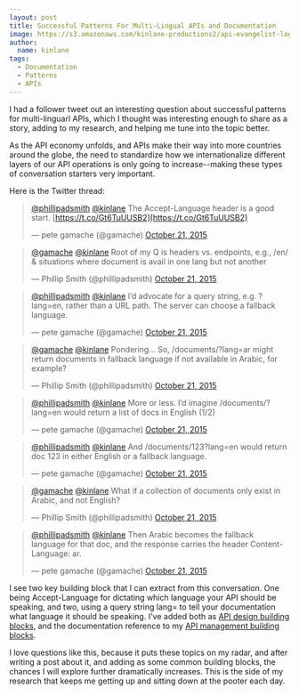 ```yaml
---
layout: post
title: Successful Patterns For Multi-Lingual APIs and Documentation
image: https://s3.amazonaws.com/kinlane-productions2/api-evangelist-logos/api-evangelist-butterfly-vertical.png
author:
  name: kinlane
tags:
  - Documentation
  - Patterns
  - APIs
---
```

I had a follower tweet out an interesting question about successful patterns for multi-linguarl APIs, which I thought was interesting enough to share as a story, adding to my research, and helping me tune into the topic better. 

As the API economy unfolds, and APIs make their way into more countries around the globe, the need to standardize how we internationalize different layers of our API operations is only going to increase--making these types of conversation starters very important.

Here is the Twitter thread:

> [@phillipadsmith](https://twitter.com/phillipadsmith) [@kinlane](https://twitter.com/kinlane) The Accept-Language header is a good start. [https://t.co/Gt6TuUUSB2](https://t.co/Gt6TuUUSB2)
> 
> — pete gamache (@gamache) [October 21, 2015](https://twitter.com/gamache/status/656930408785932288)

> [@gamache](https://twitter.com/gamache) [@kinlane](https://twitter.com/kinlane) Root of my Q is headers vs. endpoints, e.g., /en/ & situations where document is avail in one lang but not another
> 
> — Phillip Smith (@phillipadsmith) [October 21, 2015](https://twitter.com/phillipadsmith/status/656931500844150784)

> [@phillipadsmith](https://twitter.com/phillipadsmith) [@kinlane](https://twitter.com/kinlane) I’d advocate for a query string, e.g. ?lang=en, rather than a URL path. The server can choose a fallback language.
> 
> — pete gamache (@gamache) [October 21, 2015](https://twitter.com/gamache/status/656932949577867264)

> [@gamache](https://twitter.com/gamache) [@kinlane](https://twitter.com/kinlane) Pondering... So, /documents/?lang=ar might return documents in fallback language if not available in Arabic, for example?
> 
> — Phillip Smith (@phillipadsmith) [October 21, 2015](https://twitter.com/phillipadsmith/status/656937403148472320)

> [@phillipadsmith](https://twitter.com/phillipadsmith) [@kinlane](https://twitter.com/kinlane) More or less. I’d imagine /documents/?lang=en would return a list of docs in English (1/2)
> 
> — pete gamache (@gamache) [October 21, 2015](https://twitter.com/gamache/status/656970362186563584)

> [@phillipadsmith](https://twitter.com/phillipadsmith) [@kinlane](https://twitter.com/kinlane) And /documents/123?lang=en would return doc 123 in either English or a fallback language.
> 
> — pete gamache (@gamache) [October 21, 2015](https://twitter.com/gamache/status/656970546173878272)

> [@gamache](https://twitter.com/gamache) [@kinlane](https://twitter.com/kinlane) What if a collection of documents only exist in Arabic, and not English?
> 
> — Phillip Smith (@phillipadsmith) [October 21, 2015](https://twitter.com/phillipadsmith/status/656971844755439616)

> [@phillipadsmith](https://twitter.com/phillipadsmith) [@kinlane](https://twitter.com/kinlane) Then Arabic becomes the fallback language for that doc, and the response carries the header Content-Language: ar.
> 
> — pete gamache (@gamache) [October 21, 2015](https://twitter.com/gamache/status/656972659973095424)

I see two key building block that I can extract from this conversation. One being Accept-Language for dictating which language your API should be speaking, and two, using a query string lang= to tell your documentation what language it should be speaking. I've added both as [API design building blocks](http://design.apievangelist.com/building-blocks.html), and the documentation reference to my [API management building blocks](http://management.apievangelist.com/building-blocks.html).

I love questions like this, because it puts these topics on my radar, and after writing a post about it, and adding as some common building blocks, the chances I will explore further dramatically increases. This is the side of my research that keeps me getting up and sitting down at the pooter each day.